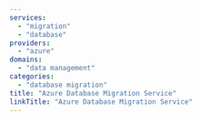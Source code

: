 ```yaml
---
services: 
  - "migration"
  - "database"
providers:
  - "azure"
domains:
  - "data management"
categories:
  - "database migration"
title: "Azure Database Migration Service"
linkTitle: "Azure Database Migration Service"
---
```

